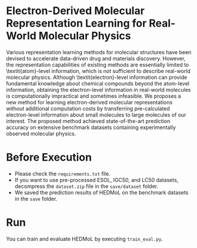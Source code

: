 # Electron-Derived Molecular Representation Learning for Real-World Molecular Physics
Various representation learning methods for molecular structures have been devised to accelerate data-driven drug and materials discovery. However, the representation capabilities of existing methods are essentially limited to \textit{atom}-level information, which is not sufficient to describe real-world molecular physics. Although \textit{electron}-level information can provide fundamental knowledge about chemical compounds beyond the atom-level information, obtaining the electron-level information in real-world molecules is computationally impractical and sometimes infeasible. We proposes a new method for learning electron-derived molecular representations without additional computation costs by transferring pre-calculated electron-level information about small molecules to large molecules of our interest. The proposed method achieved state-of-the-art prediction accuracy on extensive benchmark datasets containing experimentally observed molecular physics.

# Before Execution
- Please check the ``requirements.txt`` file.
- If you want to use pre-processed ESOL, IGC50, and LC50 datasets, decompress the ``dataset.zip`` file in the ``save/dataset`` folder.
- We saved the prediction results of HEDMoL on the benchmark datasets in the ``save`` folder.

# Run
You can train and evaluate HEDMoL by executing ``train_eval.py``.
